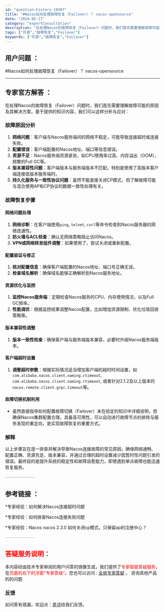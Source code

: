 ```yaml
---
id: "question-history-10497"
title: "#Nacos如何处理故障恢复（Failover）？ nacos-opensource"
date: "2024-05-17"
category: "expertConsultation"
description: "在处理Nacos的故障恢复（Failover）问题时，我们首先需要理解故障可能的原因及其解决方案，基于提供的知识内容，我们可以这样分析与应对：### 故障原因分析1. **网络问题**：客户端与Nacos服务端间的网络不稳定，可能导致连接超时或连接失败。2. **配置错误**：客户端配置的Nacos"
tags: ["开源","故障恢复","Failover"]
keywords: ["开源","故障恢复","Failover"]
---
```


## 用户问题 ： 
 #Nacos如何处理故障恢复（Failover）？ nacos-opensource 

---------------
## 专家官方解答 ：

在处理Nacos的故障恢复（Failover）问题时，我们首先需要理解故障可能的原因及其解决方案，基于提供的知识内容，我们可以这样分析与应对：

### 故障原因分析
1. **网络问题**：客户端与Nacos服务端间的网络不稳定，可能导致连接超时或连接失败。
2. **配置错误**：客户端配置的Nacos地址、端口等信息错误。
3. **资源不足**：Nacos服务端资源紧张，如CPU使用率过高、内存溢出（OOM）、频繁的Full GC等。
4. **版本兼容性问题**：客户端版本与服务端版本不匹配，特别是使用了高版本客户端连接低版本服务端时。
5. **持久化服务与一致性协议问题**：虽然不能直接关闭CP模式，但了解故障可能与混合使用AP和CP协议的数据一致性处理有关。

### 故障恢复步骤
#### 网络问题处理
1. **网络诊断**：在客户端使用`ping`, `telnet`, `curl`等命令检查到Nacos服务器的网络连通性。
2. **防火墙与ACL检查**：确认无网络策略阻止访问Nacos。
3. **VPN或网络转发组件调整**：如果使用了，尝试关闭或重新配置。

#### 配置验证与修正
1. **核对配置信息**：确保客户端配置的Nacos地址、端口号正确无误。
2. **检查域名解析**：确保域名能够正确解析到Nacos服务地址。

#### 资源优化与监控
1. **监控Nacos服务端**：定期检查Nacos服务的CPU、内存使用情况，以及Full GC频率。
2. **性能调优**：根据监控结果调整Nacos配置，比如增加资源限制、优化垃圾回收策略等。

#### 版本兼容性调整
1. **版本一致性检查**：确保客户端与服务端版本兼容，必要时升级Nacos服务端版本。

#### 客户端超时设置
1. **调整超时参数**：根据实际情况适当增加客户端的超时时间设置，如`com.alibaba.nacos.client.naming.ctimeout`, `com.alibaba.nacos.client.naming.rtimeout`, 或者针对2.1.2及以上版本的`nacos.remote.client.grpc.timeout`等。

#### 故障切换机制利用
- 虽然直接指导如何配置故障切换（Failover）未在给定的知识中详细说明，但确保Nacos集群配置合理，具备高可用性，可以自动进行故障节点的排除与服务发现的重定向，是实现故障恢复的重要方式。

### 解释
以上步骤旨在逐一排查并解决导致Nacos连接故障的常见原因，确保网络通畅、配置正确、资源充足、版本兼容，并通过合理的超时设置减少因暂时性问题引发的错误。最终目的是提升系统的稳定性和故障自愈能力，即使遇到单点故障也能迅速恢复服务。


<font color="#949494">---------------</font> 


## 参考链接 ：

*专家经验：如何解决Nacos连接超时问题 
 
 *专家经验：如何排查Nacos连接失败问题 
 
 *专家经验：Nacos nacos 2.3.0 如何关闭cp模式，只保留ap的注册中心？ 


 <font color="#949494">---------------</font> 
 


## <font color="#FF0000">答疑服务说明：</font> 

本内容经由技术专家审阅的用户问答的镜像生成，我们提供了<font color="#FF0000">专家智能答疑服务</font>，在<font color="#FF0000">页面的右下的浮窗”专家答疑“</font>。您也可以访问 : [全局专家答疑](https://answer.opensource.alibaba.com/docs/intro) 。 咨询其他产品的的问题

### 反馈
如问答有错漏，欢迎点：[差评](https://ai.nacos.io/user/feedbackByEnhancerGradePOJOID?enhancerGradePOJOId=13694)给我们反馈。
